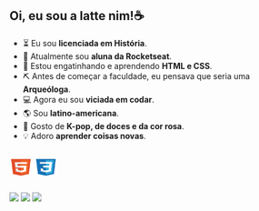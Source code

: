 ## Oi, eu sou a latte nim!☕

* ⏳ Eu sou **licenciada em História**.
* 🚀 Atualmente sou **aluna da Rocketseat**.
* 🌱 Estou engatinhando e aprendendo **HTML e CSS**.
* ⛏️ Antes de começar a faculdade, eu pensava que seria uma **Arqueóloga**.
* 💻 Agora eu sou **viciada em codar**. 
* 🌎 Sou **latino-americana**.
* 🧁 Gosto de **K-pop, de doces e da cor rosa**.
* 💡 Adoro **aprender coisas novas**.


<div style="display: inline_block"><br>
 <img align="center" alt="Ana-HTML" height="30" width="40" src="https://raw.githubusercontent.com/devicons/devicon/master/icons/html5/html5-original.svg">
 <img align="center" alt="Ana-CSS" height="30" width="40" src="https://raw.githubusercontent.com/devicons/devicon/master/icons/css3/css3-original.svg">
</div>

  ##
  
<div> 
 <a href="https://discord.com/users/latte nim#5475" target="_blank"><img src="https://img.shields.io/badge/Discord-7289DA?style=for-the-badge&logo=discord&logoColor=white" target="_blank"></a> 
   <a href="https://www.linkedin.com/in/ana-paula-bertuol" target="_blank"><img src="https://img.shields.io/badge/-LinkedIn-%230077B5?style=for-the-badge&logo=linkedin&logoColor=white" target="_blank"></a>
  <a href = "mailto:contatoanabertuol@gmail.com"><img src="https://img.shields.io/badge/-Gmail-%23333?style=for-the-badge&logo=gmail&logoColor=white" target="_blank"></a>
</div>
